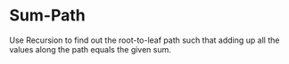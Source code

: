 # Sum-Path
Use Recursion to find out the root-to-leaf path such that adding up all the values along the path equals the given sum.
